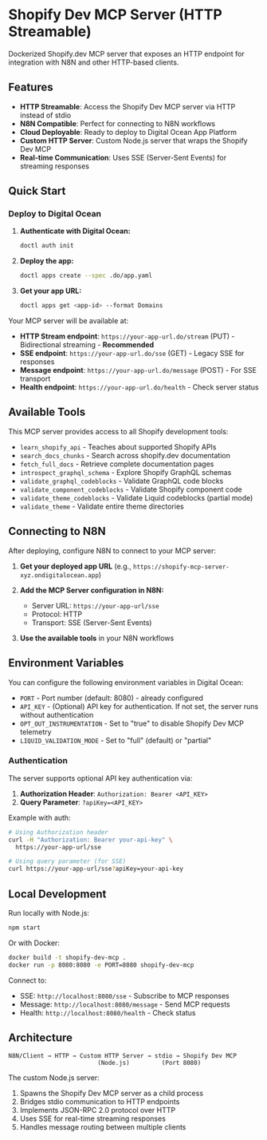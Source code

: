 # Shopify Dev MCP Server (HTTP Streamable)

Dockerized Shopify.dev MCP server that exposes an HTTP endpoint for integration with N8N and other HTTP-based clients.

## Features

- **HTTP Streamable**: Access the Shopify Dev MCP server via HTTP instead of stdio
- **N8N Compatible**: Perfect for connecting to N8N workflows
- **Cloud Deployable**: Ready to deploy to Digital Ocean App Platform
- **Custom HTTP Server**: Custom Node.js server that wraps the Shopify Dev MCP
- **Real-time Communication**: Uses SSE (Server-Sent Events) for streaming responses

## Quick Start

### Deploy to Digital Ocean

1. **Authenticate with Digital Ocean:**
   ```bash
   doctl auth init
   ```

2. **Deploy the app:**
   ```bash
   doctl apps create --spec .do/app.yaml
   ```

3. **Get your app URL:**
   ```bash
   doctl apps get <app-id> --format Domains
   ```

Your MCP server will be available at:
- **HTTP Stream endpoint**: `https://your-app-url.do/stream` (PUT) - Bidirectional streaming - **Recommended**
- **SSE endpoint**: `https://your-app-url.do/sse` (GET) - Legacy SSE for responses
- **Message endpoint**: `https://your-app-url.do/message` (POST) - For SSE transport
- **Health endpoint**: `https://your-app-url.do/health` - Check server status

## Available Tools

This MCP server provides access to all Shopify development tools:

- `learn_shopify_api` - Teaches about supported Shopify APIs
- `search_docs_chunks` - Search across shopify.dev documentation
- `fetch_full_docs` - Retrieve complete documentation pages
- `introspect_graphql_schema` - Explore Shopify GraphQL schemas
- `validate_graphql_codeblocks` - Validate GraphQL code blocks
- `validate_component_codeblocks` - Validate Shopify component code
- `validate_theme_codeblocks` - Validate Liquid codeblocks (partial mode)
- `validate_theme` - Validate entire theme directories

## Connecting to N8N

After deploying, configure N8N to connect to your MCP server:

1. **Get your deployed app URL** (e.g., `https://shopify-mcp-server-xyz.ondigitalocean.app`)

2. **Add the MCP Server configuration in N8N:**
   - Server URL: `https://your-app-url/sse`
   - Protocol: HTTP
   - Transport: SSE (Server-Sent Events)

3. **Use the available tools** in your N8N workflows

## Environment Variables

You can configure the following environment variables in Digital Ocean:

- `PORT` - Port number (default: 8080) - already configured
- `API_KEY` - (Optional) API key for authentication. If not set, the server runs without authentication
- `OPT_OUT_INSTRUMENTATION` - Set to "true" to disable Shopify Dev MCP telemetry
- `LIQUID_VALIDATION_MODE` - Set to "full" (default) or "partial"

### Authentication

The server supports optional API key authentication via:
1. **Authorization Header**: `Authorization: Bearer <API_KEY>`
2. **Query Parameter**: `?apiKey=<API_KEY>`

Example with auth:
```bash
# Using Authorization header
curl -H "Authorization: Bearer your-api-key" \
  https://your-app-url/sse

# Using query parameter (for SSE)
curl https://your-app-url/sse?apiKey=your-api-key
```

## Local Development

Run locally with Node.js:

```bash
npm start
```

Or with Docker:

```bash
docker build -t shopify-dev-mcp .
docker run -p 8080:8080 -e PORT=8080 shopify-dev-mcp
```

Connect to:
- SSE: `http://localhost:8080/sse` - Subscribe to MCP responses
- Message: `http://localhost:8080/message` - Send MCP requests
- Health: `http://localhost:8080/health` - Check status

## Architecture

```
N8N/Client → HTTP → Custom HTTP Server → stdio → Shopify Dev MCP
                         (Node.js)         (Port 8080)
```

The custom Node.js server:
1. Spawns the Shopify Dev MCP server as a child process
2. Bridges stdio communication to HTTP endpoints
3. Implements JSON-RPC 2.0 protocol over HTTP
4. Uses SSE for real-time streaming responses
5. Handles message routing between multiple clients
